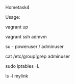 Hometask4

Usage: 

vagrant up 

vagrant ssh admvm 

su - poweruser / adminuser

cat /etc/group|grep adminuser

sudo iptables -L

ls -l mylink

